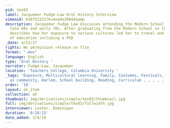 ```yaml
---
pid: tms03
label: Jacquemar Fudge-Law Oral History Interview
vimeoid: 638752221?h=4eade29044&amp
description: Jacquemar Fudge Law discusses attending the Modern School during the
  late 60s and early 70s. After graduating from the Modern School in 1971, Fudge Law
  describes how her exposure to various cultures led her to travel and gain high levels
  of education including a PhD
_date: 4/21/17
rights: No permission release on file
format: ".mov"
language: English
type: 'Oral History '
narrator: Fudge-Law, Jacquemar
location: 'Teachers College, Columbia University '
_tags: 'Exposure, Multicultural learning, Family, Costumes, Festivals, Plays, School
  as community, Harlem, School building, Reading, Curriculum , , , , , '
order: '10'
layout: oh_item
collection: oh
thumbnail: img/derivatives/simple/tms03/thumbnail.jpg
full: img/derivatives/simple/tms03/fullwidth.jpg
interviewer: Lester, Dominique
duration: '0:28:15'
date_added: 2/9/18
---
```

